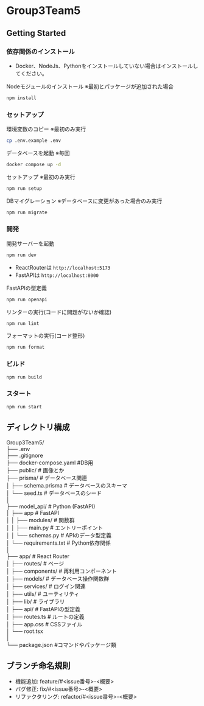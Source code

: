 # Group3Team5

## Getting Started

### 依存関係のインストール

- Docker、NodeJs、Pythonをインストールしていない場合はインストールしてください。

Nodeモジュールのインストール ※最初とパッケージが追加された場合

```bash
npm install
```

### セットアップ

環境変数のコピー ※最初のみ実行

```bash
cp .env.example .env
```

データベースを起動 ※毎回

```bash
docker compose up -d
```

セットアップ ※最初のみ実行

```bash
npm run setup
```

DBマイグレーション ※データベースに変更があった場合のみ実行

```bash
npm run migrate
```

### 開発

開発サーバーを起動

```bash
npm run dev
```

- ReactRouterは `http://localhost:5173`
- FastAPIは `http://localhost:8000`

FastAPIの型定義

```bash
npm run openapi
```

リンターの実行(コードに問題がないか確認)

```bash
npm run lint
```

フォーマットの実行(コード整形)

```bash
npm run format
```

### ビルド

```bash
npm run build
```

### スタート

```bash
npm run start
```

## ディレクトリ構成

Group3Team5/  
├── .env  
├── .gitignore  
├── docker-compose.yaml #DB用  
├── public/ # 画像とか  
├── prisma/ # データベース関連  
│ ├── schema.prisma # データベースのスキーマ  
│ └── seed.ts # データベースのシード  
│  
├── model_api/ # Python (FastAPI)  
│ ├── app # FastAPI  
│ │ ├── modules/ # 関数群  
│ │ ├── main.py # エントリーポイント  
│ │ └── schemas.py # APIのデータ型定義  
│ └── requirements.txt # Python依存関係  
│  
├── app/ # React Router  
│ ├── routes/ # ページ  
│ ├── components/ # 再利用コンポーネント  
│ ├── models/ # データベース操作関数群  
│ ├── services/ # ログイン関連  
│ ├── utils/ # ユーティリティ  
│ ├── lib/ # ライブラリ  
│ ├── api/ # FastAPIの型定義  
│ ├── routes.ts # ルートの定義  
│ ├── app.css # CSSファイル  
│ └── root.tsx  
│  
└── package.json #コマンドやパッケージ類

## ブランチ命名規則

- 機能追加: feature/#<issue番号>-<概要>
- バグ修正: fix/#<issue番号>-<概要>
- リファクタリング: refactor/#<issue番号>-<概要>
